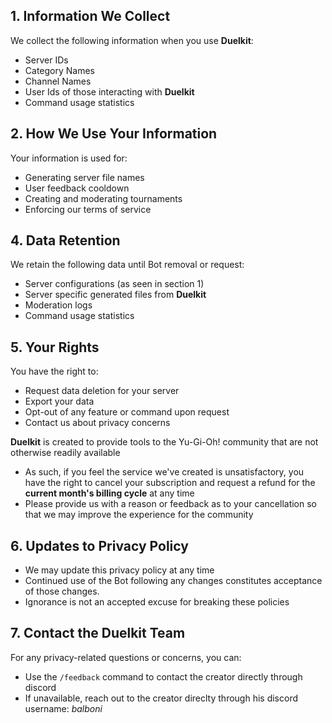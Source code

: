 ## 1. Information We Collect
We collect the following information when you use **Duelkit**:
- Server IDs
- Category Names
- Channel Names
- User Ids of those interacting with **Duelkit**
- Command usage statistics

## 2. How We Use Your Information
Your information is used for:
- Generating server file names
- User feedback cooldown
- Creating and moderating tournaments
- Enforcing our terms of service

## 4. Data Retention
We retain the following data until Bot removal or request:
- Server configurations (as seen in section 1)
- Server specific generated files from **Duelkit**
- Moderation logs
- Command usage statistics

## 5. Your Rights
You have the right to:
- Request data deletion for your server
- Export your data
- Opt-out of any feature or command upon request
- Contact us about privacy concerns

**Duelkit** is created to provide tools to the Yu-Gi-Oh! community that are not otherwise readily available
- As such, if you feel the service we've created is unsatisfactory, you have the right to cancel your subscription and request a refund for the **current month's billing cycle** at any time
- Please provide us with a reason or feedback as to your cancellation so that we may improve the experience for the community

## 6. Updates to Privacy Policy
- We may update this privacy policy at any time
- Continued use of the Bot following any changes constitutes acceptance of those changes.
- Ignorance is not an accepted excuse for breaking these policies

## 7. Contact the Duelkit Team
For any privacy-related questions or concerns, you can:
- Use the `/feedback` command to contact the creator directly through discord
- If unavailable, reach out to the creator direclty through his discord username: *balboni*